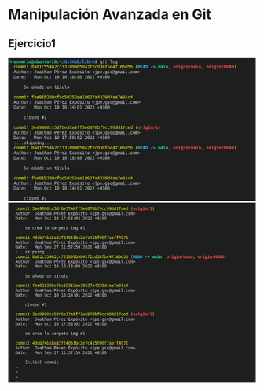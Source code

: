 <div align="justify">

# Manipulación Avanzada en Git

## Ejercicio1

<img src="img/log1.png">

<img src="img/log2.png">

</div>
